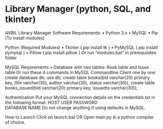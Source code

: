 # Library Manager (python, SQL, and tkinter)

AVBIL Library Manager
Software Requirements:
	•	Python 3.x
	•	MySQL
	•	Pip (To install modules)

Python (Required Modules)
	•	Tkinter ( pip install tk )
	•	PyMySQL ( pip install pymysql )
	•	Pillow ( pip install pillow )
Or run “modules.bat” in prerequisites folder

MySQL Requirements
	•	Database with two tables: Book table and Issue table
Or run these 4 commands in MySQL Commandline Client one by one:
	create database db;
	use db;
	create table books(bid varchar(20) primary key, title varchar(30), author varchar(30), status varchar(30));
	create table books_issued(bid varchar(20) primary key, issuedto varchar(30));

Authentication
Put your MySQL connection details on the credentials.txt in the following format:
	HOST
	USER
	PASSWORD	
	DATABASE NAME
Do not change anything if using defaults in MySQL.

How to Launch
Click on launch.bat
OR 
Open main.py in a python compiler of choice.
